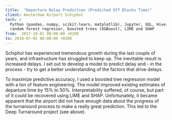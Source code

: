 ```yaml
---
title:  "Departure Delay Prediction (Predicted Off Blocks Time)"
client: Amsterdam Airport Schiphol
tech: > 
  Python (pandas, numpy, scikit-learn, matplotlib), Jupyter, SQL, Hive, Spark, Databricks.
  random forest regressor, boosted trees (XGBoost), LIME and SHAP 
from:  2017-10-01 00:00:00 +0200
to: 2018-07-01 00:00:00 +0200
---
```

Schiphol has experienced tremendous growth during the last couple of years, and infrastructure has struggled to keep up. The inevitable result is increased delays. I set out to develop a model to predict delay and - in the process - try to get a better understanding of the factors that drive delays. 

To maximize predictive accuracy, I used a boosted tree regression model with a ton of feature engineering. The model improved existing estimates of departure time by 15% to 50%. Interpretability suffered, of course, but part of it could be recovered using LIME and SHAP. 
Unfortunately, it became apparent that the airport did not have enough data about the progress of the turnaround process to make a really great prediction. This led to the Deep Turnaround project (see above).
